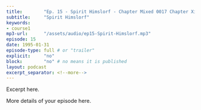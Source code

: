 ```yaml
---
title:        "Ep. 15 - Spirit Himslorf - Chapter Mixed 0017 Chapter Xi The Baptism In The Holy Spirit The Initial Physi"
subtitle:     "Spirit Himslorf"
keywords:
- course1
mp3-url:      "/assets/audio/ep15-Spirit-Himslorf.mp3"
episode: 15
date: 1995-01-31
episode-type: full # or "trailer"
explicit:     "no"
block:        "no" # no means it is published
layout: podcast
excerpt_separator: <!--more-->
---
```

Excerpt here.
<!--more-->

More details of your episode here.
